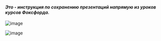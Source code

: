 #### _Это - инструкция по сохранению презентаций напрямую из уроков курсов Фоксфорда._

![image](https://user-images.githubusercontent.com/24318966/58759940-64f6bd00-853a-11e9-9fc6-07eb2efd7119.png)

![image](https://user-images.githubusercontent.com/24318966/58759948-835cb880-853a-11e9-8451-92dad1d1d3f8.png)
